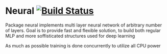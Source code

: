 # Neural [![Build Status](https://travis-ci.org/mrfuxi/neural.svg?branch=master)](https://travis-ci.org/mrfuxi/neural)

Package neural implements multi layer neural network of arbitrary number of layers.
Goal is to provide fast and flexible solution, to build both regular MLP and more soffisticated structures used for deep learning

As much as possible training is done concurrently to utilize all CPU power
